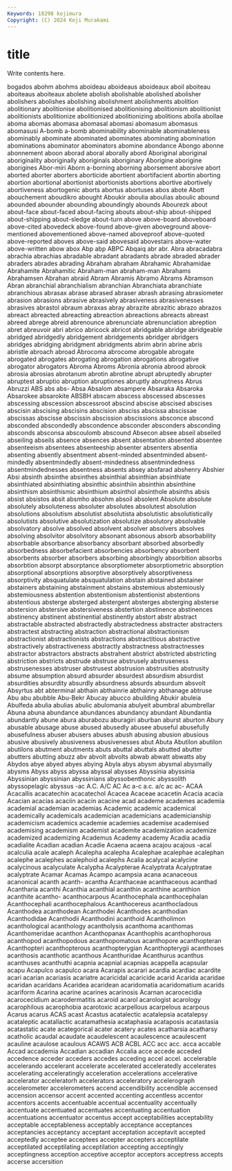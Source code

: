 ```yaml
---
Keywords: 18298 kojimura
Copyright: (C) 2024 Koji Murakami
---
```


# title

Write contents here.



bogados abohm abohms aboideau aboideaus aboideaux
aboil aboiteau aboiteaus aboiteaux abolete abolish abolishable abolished abolisher abolishers
abolishes abolishing abolishment abolishments abolition abolitionary abolitionise abolitionised abolitionising abolitionism
abolitionist abolitionists abolitionize abolitionized abolitionizing abolitions abolla abollae aboma abomas
abomasa abomasal abomasi abomasum abomasus abomasusi A-bomb a-bomb abominability abominable
abominableness abominably abominate abominated abominates abominating abomination abominations abominator abominators
abomine abondance Abongo abonne abonnement aboon aborad aboral aborally abord
Aboriginal aboriginal aboriginality aboriginally aboriginals aboriginary Aborigine aborigine aborigines Abor-miri
Aborn a-borning aborning aborsement aborsive abort aborted aborter aborters aborticide
abortient abortifacient abortin aborting abortion abortional abortionist abortionists abortions abortive
abortively abortiveness abortogenic aborts abortus abortuses abos abote Abott abouchement
aboudikro abought Aboukir aboulia aboulias aboulic abound abounded abounder abounding
aboundingly abounds Abourezk about about-face about-faced about-facing abouts about-ship about-shipped
about-shipping about-sledge about-turn above above-board aboveboard above-cited abovedeck above-found above-given
aboveground above-mentioned abovementioned above-named aboveproof above-quoted above-reported aboves above-said abovesaid
abovestairs above-water above-written abow abox Abp abp ABPC Abqaiq abr
abr. Abra abracadabra abrachia abrachias abradable abradant abradants abrade abraded
abrader abraders abrades abrading Abraham abraham Abrahamic Abrahamidae Abrahamite Abrahamitic
Abraham-man abraham-man Abrahams Abrahamsen Abrahan abraid Abram Abramis Abramo Abrams
Abramson Abran abranchial abranchialism abranchian Abranchiata abranchiate abranchious abrasax abrase
abrased abraser abrash abrasing abrasiometer abrasion abrasions abrasive abrasively abrasiveness
abrasivenesses abrasives abrastol abraum abraxas abray abrazite abrazitic abrazo abrazos
abreact abreacted abreacting abreaction abreactions abreacts abreast abreed abrege abreid
abrenounce abrenunciate abrenunciation abreption abret abreuvoir abri abrico abricock abricot
abridgable abridge abridgeable abridged abridgedly abridgement abridgements abridger abridgers abridges
abridging abridgment abridgments abrim abrin abrine abris abristle abroach abroad
Abrocoma abrocome abrogable abrogate abrogated abrogates abrogating abrogation abrogations abrogative
abrogator abrogators Abroma Abroms Abronia abronia abrood abrook abrosia abrosias
abrotanum abrotin abrotine abrupt abruptedly abrupter abruptest abruptio abruption abruptiones
abruptly abruptness Abrus Abruzzi ABS abs abs- Absa Absalom absampere
Absaraka Absaroka Absarokee absarokite ABSBH abscam abscess abscessed abscesses abscessing
abscession abscessroot abscind abscise abscised abscises abscisin abscising abscisins abscision
absciss abscissa abscissae abscissas abscisse abscissin abscission abscissions absconce abscond
absconded abscondedly abscondence absconder absconders absconding absconds absconsa abscoulomb abscound
Absecon absee abseil abseiled abseiling abseils absence absences absent absentation
absented absentee absenteeism absentees absenteeship absenter absenters absentia absenting absently
absentment absent-minded absentminded absent-mindedly absentmindedly absent-mindedness absentmindedness absentmindednesses absentness absents
absey absfarad abshenry Abshier Absi absinth absinthe absinthes absinthial absinthian
absinthiate absinthiated absinthiating absinthic absinthiin absinthin absinthine absinthism absinthismic absinthium
absinthol absinthole absinths absis absist absistos absit absmho absohm absoil
absolent Absolute absolute absolutely absoluteness absoluter absolutes absolutest absolution absolutions
absolutism absolutist absolutista absolutistic absolutistically absolutists absolutive absolutization absolutize absolutory
absolvable absolvatory absolve absolved absolvent absolver absolvers absolves absolving absolvitor
absolvitory absonant absonous absorb absorbability absorbable absorbance absorbancy absorbant absorbed
absorbedly absorbedness absorbefacient absorbencies absorbency absorbent absorbents absorber absorbers absorbing
absorbingly absorbition absorbs absorbtion absorpt absorptance absorptiometer absorptiometric absorption absorptional
absorptions absorptive absorptively absorptiveness absorptivity absquatulate absquatulation abstain abstained abstainer
abstainers abstaining abstainment abstains abstemious abstemiously abstemiousness abstention abstentionism abstentionist
abstentions abstentious absterge absterged abstergent absterges absterging absterse abstersion abstersive
abstersiveness abstertion abstinence abstinences abstinency abstinent abstinential abstinently abstort abstr
abstract abstractable abstracted abstractedly abstractedness abstracter abstracters abstractest abstracting abstraction
abstractional abstractionism abstractionist abstractionists abstractions abstractitious abstractive abstractively abstractiveness abstractly
abstractness abstractnesses abstractor abstractors abstracts abstrahent abstrict abstricted abstricting abstriction
abstricts abstrude abstruse abstrusely abstruseness abstrusenesses abstruser abstrusest abstrusion abstrusities
abstrusity absume absumption absurd absurder absurdest absurdism absurdist absurdities absurdity
absurdly absurdness absurds absurdum absvolt Absyrtus abt abterminal abthain abthainrie
abthainry abthanage abtruse Abu abu abubble Abu-Bekr Abucay abucco abuilding
Abukir abuleia Abulfeda abulia abulias abulic abulomania abulyeit abumbral abumbrellar
Abuna abuna abundance abundances abundancy abundant Abundantia abundantly abune abura
aburabozu aburagiri aburban aburst aburton Abury abusable abusage abuse abused
abusedly abusee abuseful abusefully abusefulness abuser abusers abuses abush abusing
abusion abusious abusive abusively abusiveness abusivenesses abut Abuta Abutilon abutilon
abutilons abutment abutments abuts abuttal abuttals abutted abutter abutters abutting
abuzz abv abvolt abvolts abwab abwatt abwatts aby Abydos abye
abyed abyes abying Abyla abys abysm abysmal abysmally abysms Abyss
abyss abyssa abyssal abysses Abyssinia abyssinia Abyssinian abyssinian abyssinians abyssobenthonic
abyssolith abyssopelagic abyssus -ac A.C. A/C AC Ac a-c a.c.
a/c ac ac- ACAA Acacallis acacatechin acacatechol Acacea Acaceae acacetin
Acacia acacia Acacian acacias acaciin acacin acacine acad academe academes
academia academial academian academias Academic academic academical academically academicals academician
academicians academicianship academicism academics academie academies academise academised academising academism
academist academite academization academize academized academizing Academus Academy academy Acadia
acadia acadialite Acadian acadian Acadie Acaena acaena acajou acajous -acal
acalculia acale acaleph Acalepha acalepha Acalephae acalephae acalephan acalephe acalephes
acalephoid acalephs Acalia acalycal acalycine acalycinous acalyculate Acalypha Acalypterae Acalyptrata
Acalyptratae acalyptrate Acamar Acamas Acampo acampsia acana acanaceous acanonical acanth
acanth- acantha Acanthaceae acanthaceous acanthad Acantharia acanthi Acanthia acanthial acanthin
acanthine acanthion acanthite acantho- acanthocarpous Acanthocephala acanthocephalan Acanthocephali acanthocephalous Acanthocereus
acanthocladous Acanthodea acanthodean Acanthodei Acanthodes acanthodian Acanthodidae Acanthodii Acanthodini acanthoid
Acantholimon acanthological acanthology acantholysis acanthoma acanthomas Acanthomeridae acanthon Acanthopanax Acanthophis
acanthophorous acanthopod acanthopodous acanthopomatous acanthopore acanthopteran Acanthopteri acanthopterous acanthopterygian Acanthopterygii
acanthoses acanthosis acanthotic acanthous Acanthuridae Acanthurus acanthus acanthuses acanthuthi acapnia
acapnial acapnias acappella acapsular acapu Acapulco acapulco acara Acarapis acarari
acardia acardiac acardite acari acarian acariasis acariatre acaricidal acaricide acarid
Acarida acaridae acaridan acaridans Acaridea acaridean acaridomatia acaridomatium acarids acariform
Acarina acarine acarines acarinosis Acarnan acarocecidia acarocecidium acarodermatitis acaroid acarol
acarologist acarology acarophilous acarophobia acarotoxic acarpellous acarpelous acarpous Acarus acarus
ACAS acast Acastus acatalectic acatalepsia acatalepsy acataleptic acatallactic acatamathesia acataphasia
acataposis acatastasia acatastatic acate acategorical acater acatery acates acatharsia acatharsy
acatholic acaudal acaudate acaudelescent acaulescence acaulescent acauline acaulose acaulous ACAWS
ACB ACBL ACC acc acc. acca accable Accad accademia Accadian
accadian Accalia acce accede acceded accedence acceder acceders accedes acceding
accel accel. accelerable accelerando accelerant accelerate accelerated acceleratedly accelerates accelerating
acceleratingly acceleration accelerations accelerative accelerator acceleratorh accelerators acceleratory accelerograph accelerometer
accelerometers accend accendibility accendible accensed accension accensor accent accented accenting
accentless accentor accentors accents accentuable accentual accentuality accentually accentuate accentuated
accentuates accentuating accentuation accentuations accentuator accentus accept acceptabilities acceptability acceptable
acceptableness acceptably acceptance acceptances acceptancies acceptancy acceptant acceptation acceptavit accepted
acceptedly acceptee acceptees accepter accepters acceptilate acceptilated acceptilating acceptilation accepting
acceptingly acceptingness acception acceptive acceptor acceptors acceptress accepts accerse accersition
